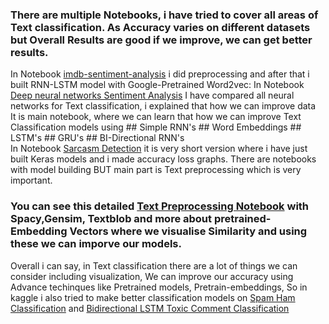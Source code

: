 ### There are multiple Notebooks, i have tried to cover all areas of Text classification. As Accuracy varies on different datasets but Overall Results are good if we improve, we can get better results. <br>

In Notebook [imdb-sentiment-analysis](https://github.com/rehanraza44/Text-Classification-using-Deep-learning-and-Embeddings-/blob/main/imdb-sentiment-analysis.ipynb) i did preprocessing and after that i built RNN-LSTM model with Google-Pretrained Word2vec: 
In Notebook [Deep neural networks Sentiment Analysis](https://github.com/rehanraza44/Text-Classification-using-Deep-learning-and-Embeddings-/blob/main/Deep%20neural%20networks%20Sentiment%20Analysis.ipynb) I have compared all neural networks for Text classification, i explained that how we can improve data<br>
It is main notebook, where we can learn that how we can improve Text Classification models using ## Simple RNN's ## Word Embeddings ## LSTM's ## GRU's ## BI-Directional RNN's <br>
In Notebook [Sarcasm Detection](https://github.com/rehanraza44/Text-Classification-using-Deep-learning-and-Embeddings-/blob/main/Sarcasm%20Detection.ipynb) it is very short version where i have just built Keras models and i made accuracy loss graphs.
There are notebooks with model building BUT main part is Text preprocessing which is very important. <br>
### You can see this detailed [Text Preprocessing Notebook](https://github.com/rehanraza44/Twitter-Text-Sentiment-Analysis-) with Spacy,Gensim, Textblob and more about pretrained-Embedding Vectors where we visualise Similarity and using these we can imporve our models.

Overall i can say, in Text classification there are a lot of things we can consider including visualization, We can improve our accuracy using Advance techinques like Pretrained models, Pretrain-embeddings, So in kaggle i also tried to make better classification models on [Spam Ham Classification](https://www.kaggle.com/muhammadrehan444/spam-ham-classification-98) and [Bidirectional LSTM Toxic Comment Classification](https://www.kaggle.com/muhammadrehan444/bidirectional-lstm-toxic-comment-classification)


